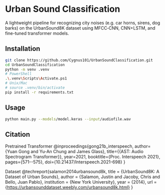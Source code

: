 # Urban Sound Classification

A lightweight pipeline for recognizing city noises (e.g. car horns, sirens, dog barks) on the UrbanSound8K dataset using MFCC‐CNN, CNN+LSTM, and fine-tuned transformer models.

## Installation

```bash
git clone https://github.com/Cygnus101/UrbanSoundClassification.git
cd UrbanSoundClassification
python -m venv .venv
# PowerShell
.\.venv\Scripts\Activate.ps1
# Unix/Mac
# source .venv/bin/activate
pip install -r requirements.txt
```

## Usage

```bash
python main.py --models/model.keras --input/audiofile.wav
```

## Citation

Pretrained Transformer
@inproceedings{gong21b_interspeech,
  author={Yuan Gong and Yu-An Chung and James Glass},
  title={{AST: Audio Spectrogram Transformer}},
  year=2021,
  booktitle={Proc. Interspeech 2021},
  pages={571--575},
  doi={10.21437/Interspeech.2021-698}
}

Dataset
@techreport{salamon2014urbansound8k,
  title       = {UrbanSound8K: A Dataset of Urban Sounds},
  author      = {Salamon, Justin and Jacoby, Chris and Bello, Juan Pablo},
  institution = {New York University},
  year        = {2014},
  url         = {https://urbansounddataset.weebly.com/urbansound8k.html}
}


